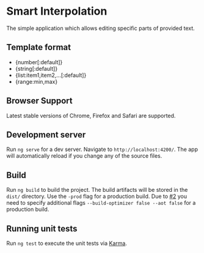 # Smart Interpolation

The simple application which allows editing specific parts of provided text.

## Template format
- {number[:default]}
- {string[:default]}
- {list:item1,item2,...[:default]}
- {range:min,max}

## Browser Support

Latest stable versions of Chrome, Firefox and Safari are supported.

## Development server

Run `ng serve` for a dev server. Navigate to `http://localhost:4200/`. The app will automatically reload if you change any of the source files.

## Build

Run `ng build` to build the project. The build artifacts will be stored in the `dist/` directory. 
Use the `-prod` flag for a production build. 
Due to [#2](https://github.com/mobichel/s-interpolation/issues/2) you need to specify additional flags `--build-optimizer false --aot false` for a production build.

## Running unit tests

Run `ng test` to execute the unit tests via [Karma](https://karma-runner.github.io).
